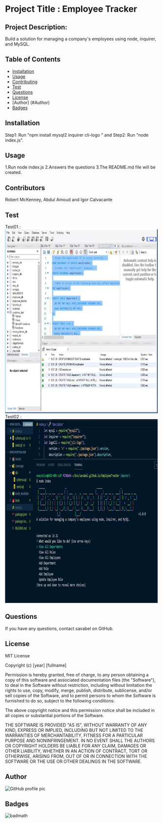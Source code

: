 
# Project Title : Employee Tracker

## Project Description:
Build a solution for managing a company's employees using node, inquirer, and MySQL.

## Table of Contents
* [Installation](#installation)
* [Usage](#usage)
* [Contributing](#contributing)
* [Test](#test)
* [Questions](#questions)
* [License](#license)
* [Author] (#Author)
* [Badges](#badges)

## Installation
Step1: Run "npm install mysql2 inquirer cli-logo " and Step2: Run "node index.js".

## Usage
1.Run node index.js 2.Answers the questions 3.The README.md file will be created. 

## Contributors
 Robert McKenney, Abdul Amoud and Igor Calvacante

## Test
Test01 : <img src="./tests/screencapture01.jpg" alt="Test 01" width="500" height="600">
Test02 : <img src="./tests/screencapture02.jpg" alt="Test 02" width="500" height="600">


## Questions
If you have any questions, contact savabel on GitHub.


## License
MIT License

Copyright (c) [year] [fullname]

Permission is hereby granted, free of charge, to any person obtaining a copy
of this software and associated documentation files (the "Software"), to deal
in the Software without restriction, including without limitation the rights
to use, copy, modify, merge, publish, distribute, sublicense, and/or sell
copies of the Software, and to permit persons to whom the Software is
furnished to do so, subject to the following conditions:

The above copyright notice and this permission notice shall be included in all
copies or substantial portions of the Software.

THE SOFTWARE IS PROVIDED "AS IS", WITHOUT WARRANTY OF ANY KIND, EXPRESS OR
IMPLIED, INCLUDING BUT NOT LIMITED TO THE WARRANTIES OF MERCHANTABILITY,
FITNESS FOR A PARTICULAR PURPOSE AND NONINFRINGEMENT. IN NO EVENT SHALL THE
AUTHORS OR COPYRIGHT HOLDERS BE LIABLE FOR ANY CLAIM, DAMAGES OR OTHER
LIABILITY, WHETHER IN AN ACTION OF CONTRACT, TORT OR OTHERWISE, ARISING FROM,
OUT OF OR IN CONNECTION WITH THE SOFTWARE OR THE USE OR OTHER DEALINGS IN THE
SOFTWARE.


## Author 
![GitHub profile pic](https://avatars0.githubusercontent.com/u/60677888?v=4)

## Badges

![badmath](https://img.shields.io/github/repo-size/savabel/EmployeeTracker)

